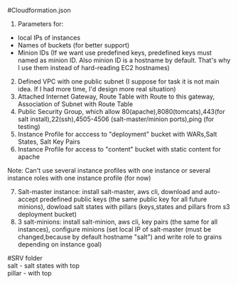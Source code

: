 #Cloudformation.json<br>
1) Parameters for:<br>
 - local IPs of instances<br>
 - Names of buckets (for better support)<br>
 - Minion IDs (If we want use predefined keys, predefined keys must named as minion ID. Also minion ID is a hostname by default. That's why I use them instead of hard-reading EC2 hostnames)<br>
2) Defined VPC with one public subnet (I suppose for task it is not main idea. If I had more time, I'd design more real situation)<br>
3) Attached Internet Gateway, Route Table with Route to this gateway, Association of Subnet with Route Table<br>
4) Public Security Group, which allow 80(apache),8080(tomcats),443(for salt install),22(ssh),4505-4506 (salt-master/minion ports),ping (for testing)<br>
5) Instance Profile for acccess to "deployment" bucket with WARs,Salt States, Salt Key Pairs<br>
6) Instance Profile for access to "content" bucket with static content for apache<br>

Note: Can't use several instance profiles with one instance or several instance roles with one instance profile (for now)<br>

7) Salt-master instance: install salt-master, aws cli, download and auto-accept predefined public keys (the same public key for all future minions), dowload salt states with pillars (keys,states and pillars from s3 deployment bucket)<br>
8) 3 salt-minions: install salt-minion, aws cli, key pairs (the same for all instances), configure minions (set local IP of salt-master (must be changed,because by default hostname "salt") and write role to grains depending on instance goal)<br>

#SRV folder<br>
salt - salt states with top<br>
pillar - with top
